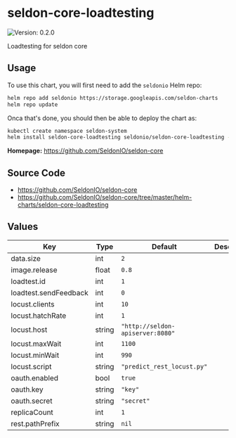 # seldon-core-loadtesting

![Version: 0.2.0](https://img.shields.io/static/v1?label=Version&message=0.2.0&color=informational&style=flat-square)

Loadtesting for seldon core

## Usage

To use this chart, you will first need to add the `seldonio` Helm repo:

```bash
helm repo add seldonio https://storage.googleapis.com/seldon-charts
helm repo update
```

Onca that's done, you should then be able to deploy the chart as:

```bash
kubectl create namespace seldon-system
helm install seldon-core-loadtesting seldonio/seldon-core-loadtesting --namespace seldon-system
```

**Homepage:** <https://github.com/SeldonIO/seldon-core>

## Source Code

* <https://github.com/SeldonIO/seldon-core>
* <https://github.com/SeldonIO/seldon-core/tree/master/helm-charts/seldon-core-loadtesting>

## Values

| Key | Type | Default | Description |
|-----|------|---------|-------------|
| data.size | int | `2` |  |
| image.release | float | `0.8` |  |
| loadtest.id | int | `1` |  |
| loadtest.sendFeedback | int | `0` |  |
| locust.clients | int | `10` |  |
| locust.hatchRate | int | `1` |  |
| locust.host | string | `"http://seldon-apiserver:8080"` |  |
| locust.maxWait | int | `1100` |  |
| locust.minWait | int | `990` |  |
| locust.script | string | `"predict_rest_locust.py"` |  |
| oauth.enabled | bool | `true` |  |
| oauth.key | string | `"key"` |  |
| oauth.secret | string | `"secret"` |  |
| replicaCount | int | `1` |  |
| rest.pathPrefix | string | `nil` |  |
